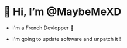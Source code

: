   # 👋 Hi, I’m @MaybeMeXD

- I'm a French Devlopper 🚀

- I'm going to update software and unpatch it !
